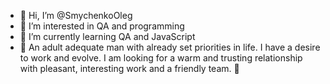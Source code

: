 - 👋 Hi, I’m @SmychenkoOleg
- 👀 I’m interested in QA and programming
- 🌱 I’m currently learning QA and JavaScript
- 💞️ An adult adequate man with already set priorities in life. I have a desire to work and evolve. I am looking for a warm and trusting relationship with pleasant, interesting work and a friendly team. 

<!---
SmychenkoOleg/SmychenkoOleg is a ✨ special ✨ repository because its `README.md` (this file) appears on your GitHub profile.
You can click the Preview link to take a look at your changes.
--->
